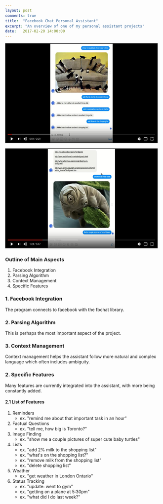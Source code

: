 ```yaml
---
layout: post
comments: true
title:  "Facebook Chat Personal Assistant"
excerpt: "An overview of one of my personal assistant projects"
date:   2017-02-20 14:00:00
---
```


<a href="https://youtu.be/KBm4l_H2w2Q" target="_blank"><img src="https://raw.githubusercontent.com/tannerbohn/tannerbohn.github.io/master/assets/TABAISEC_youtube_2.png" alt="github" width="490" height="320" border="2" /></a>

<a href="https://youtu.be/FaXwIe6RNyg" target="_blank"><img src="https://raw.githubusercontent.com/tannerbohn/tannerbohn.github.io/master/assets/TABAISEC_youtube_1.png" alt="github" width="490" height="320" border="2" /></a>



### Outline of Main Aspects

1. Facebook Integration
2. Parsing Algorithm
3. Context Management
4. Specific Features

### 1. Facebook Integration

The program connects to facebook with the fbchat library.

### 2. Parsing Algorithm

This is perhaps the most important aspect of the project.


### 3. Context Management

Context management helps the assistant follow more natural and complex language which often includes ambiguity.


### 2. Specific Features

Many features are currently integrated into the assistant, with more being constantly added.

#### 2.1 List of Features

1. Reminders
    * ex. "remind me about that important task in an hour"
2. Factual Questions
    * ex. "tell me, how big is Toronto?"
3. Image Finding
    * ex. "show me a couple pictures of super cute baby turtles"
4. Lists
    * ex. "add 2% milk to the shopping list"
    * ex. "what's on the shopping list?"
    * ex. "remove milk from the shopping list"
    * ex. "delete shopping list"
5. Weather
    * ex. "get weather in London Ontario"
6. Status Tracking
    * ex. "update: went to gym"
    * ex. "getting on a plane at 5:30pm"
    * ex. "what did I do last week?"
